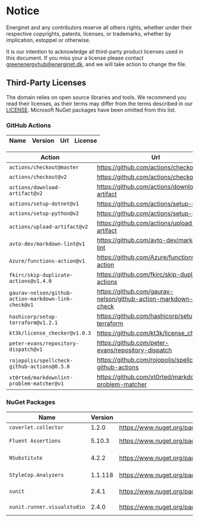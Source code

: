 # Notice

Energinet and any contributors reserve all others rights, whether under their respective copyrights, patents, licenses, or trademarks, whether by implication, estoppel or otherwise.

It is our intention to acknowledge all third-party product licenses used in this document.
If you miss your a license please contact greenenergyhub@energinet.dk, and we will take action to change the file.

## Third-Party Licenses

The domain relies on open source libraries and tools.
We recommend you read their licenses, as their terms may differ from the terms described in our [LICENSE](LICENSE).
Microsoft NuGet packages have been omitted from this list.

### GitHub Actions

| Name | Version | Url | License |
| -- | -- | -- | -- |

<!---
  Table content created using this command:

  grep -rh " uses: " .github/**/*.y*ml | sed 's/[ -]*uses: //g' | grep -v "./.github/actions" | sort | sed 's/\(.*\)@\(.*\)/| `\1@\2` | <https:\/\/github.com\/\1> | MIT |/'
--->
| Action | Url | License |
| -- | -- | -- |
| `actions/checkout@master` | <https://github.com/actions/checkout> | MIT |
| `actions/checkout@v2` | <https://github.com/actions/checkout> | MIT |
| `actions/download-artifact@v2` | <https://github.com/actions/download-artifact> | MIT |
| `actions/setup-dotnet@v1` | <https://github.com/actions/setup-dotnet> | MIT |
| `actions/setup-python@v2` | <https://github.com/actions/setup-python> | MIT |
| `actions/upload-artifact@v2` | <https://github.com/actions/upload-artifact> | MIT |
| `avto-dev/markdown-lint@v1` | <https://github.com/avto-dev/markdown-lint> | MIT |
| `Azure/functions-action@v1` | <https://github.com/Azure/functions-action> | MIT |
| `fkirc/skip-duplicate-actions@v1.4.0` | <https://github.com/fkirc/skip-duplicate-actions> | MIT |
| `gaurav-nelson/github-action-markdown-link-check@v1` | <https://github.com/gaurav-nelson/github-action-markdown-link-check> | MIT |
| `hashicorp/setup-terraform@v1.2.1` | <https://github.com/hashicorp/setup-terraform> | MPL-2.0 |
| `kt3k/license_checker@v1.0.3` | <https://github.com/kt3k/license_checker> | MIT |
| `peter-evans/repository-dispatch@v1` | <https://github.com/peter-evans/repository-dispatch> | MIT |
| `rojopolis/spellcheck-github-actions@0.5.0` | <https://github.com/rojopolis/spellcheck-github-actions> | MIT |
| `xt0rted/markdownlint-problem-matcher@v1` | <https://github.com/xt0rted/markdownlint-problem-matcher> | MIT |

### NuGet Packages

| Name | Version | Url | License |
| -- | -- | -- | -- |
| `coverlet.collector` | 1.2.0 | <https://www.nuget.org/packages/coverlet.collector/1.2.0> | MIT |
| `Fluent Assertions` | 5.10.3 | <https://www.nuget.org/packages/FluentAssertions/5.10.3/> | Apache-2.0 |
| `NSubstitute` | 4.2.2 | <https://www.nuget.org/packages/NSubstitute/4.2.2> | BSD-3-Clause |
| `StyleCop.Analyzers` | 1.1.118 | <https://www.nuget.org/packages/StyleCop.Analyzers/1.1.118> | Apache-2.0 |
| `xunit` | 2.4.1 | <https://www.nuget.org/packages/xunit/2.4.1> | [`xunit` license](https://raw.githubusercontent.com/xunit/xunit/master/license.txt) |
| `xunit.runner.visualstudio` | 2.4.0 | <https://www.nuget.org/packages/xunit.runner.visualstudio/2.4.0> | [`xunit` license](https://raw.githubusercontent.com/xunit/xunit/master/license.txt) |